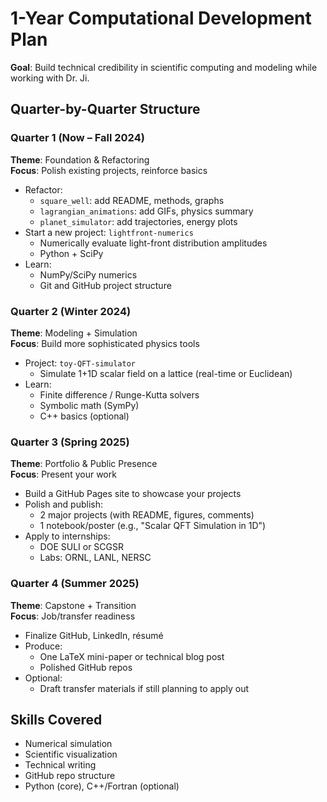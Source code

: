 
# 1-Year Computational Development Plan

**Goal**: Build technical credibility in scientific computing and modeling while working with Dr. Ji.

## Quarter-by-Quarter Structure

### Quarter 1 (Now – Fall 2024)
**Theme**: Foundation & Refactoring  
**Focus**: Polish existing projects, reinforce basics

- Refactor:
  - `square_well`: add README, methods, graphs
  - `lagrangian_animations`: add GIFs, physics summary
  - `planet_simulator`: add trajectories, energy plots
- Start a new project: `lightfront-numerics`
  - Numerically evaluate light-front distribution amplitudes
  - Python + SciPy
- Learn:
  - NumPy/SciPy numerics
  - Git and GitHub project structure

### Quarter 2 (Winter 2024)
**Theme**: Modeling + Simulation  
**Focus**: Build more sophisticated physics tools

- Project: `toy-QFT-simulator`
  - Simulate 1+1D scalar field on a lattice (real-time or Euclidean)
- Learn:
  - Finite difference / Runge-Kutta solvers
  - Symbolic math (SymPy)
  - C++ basics (optional)

### Quarter 3 (Spring 2025)
**Theme**: Portfolio & Public Presence  
**Focus**: Present your work

- Build a GitHub Pages site to showcase your projects
- Polish and publish:
  - 2 major projects (with README, figures, comments)
  - 1 notebook/poster (e.g., "Scalar QFT Simulation in 1D")
- Apply to internships:
  - DOE SULI or SCGSR
  - Labs: ORNL, LANL, NERSC

### Quarter 4 (Summer 2025)
**Theme**: Capstone + Transition  
**Focus**: Job/transfer readiness

- Finalize GitHub, LinkedIn, résumé
- Produce:
  - One LaTeX mini-paper or technical blog post
  - Polished GitHub repos
- Optional:
  - Draft transfer materials if still planning to apply out

## Skills Covered
- Numerical simulation
- Scientific visualization
- Technical writing
- GitHub repo structure
- Python (core), C++/Fortran (optional)
